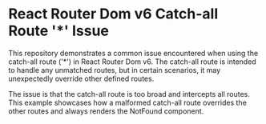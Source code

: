 # React Router Dom v6 Catch-all Route '*' Issue

This repository demonstrates a common issue encountered when using the catch-all route ('*') in React Router Dom v6.  The catch-all route is intended to handle any unmatched routes, but in certain scenarios, it may unexpectedly override other defined routes.

The issue is that the catch-all route is too broad and intercepts all routes. This example showcases how a malformed catch-all route overrides the other routes and always renders the NotFound component.